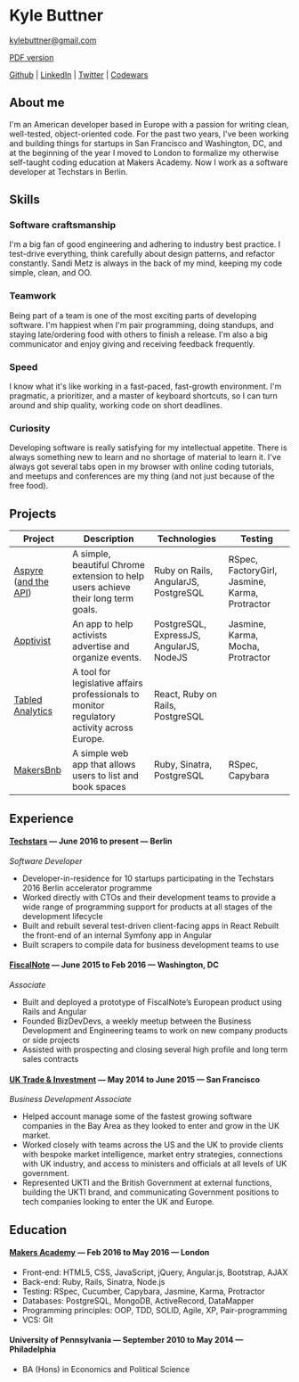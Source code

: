 # Kyle Buttner
[kylebuttner@gmail.com](mailto:kylebuttner@gmail.com)

[PDF version](https://github.com/kylebuttner/CV/raw/master/resume.pdf)

[Github](https://www.github.com/kylebuttner) |
[LinkedIn](https://uk.linkedin.com/in/kylebuttner) | [Twitter](https://twitter.com/kylebuttner) | [Codewars](http://www.codewars.com/users/kylebuttner)

## About me
I'm an American developer based in Europe with a passion for writing clean, well-tested, object-oriented code. For the past two years, I've been working and building things for startups in San Francisco and Washington, DC, and at the beginning of the year I moved to London to formalize my otherwise self-taught coding education at Makers Academy. Now I work as a software developer at Techstars in Berlin.

## Skills
### Software craftsmanship
I'm a big fan of good engineering and adhering to industry best practice. I test-drive everything, think carefully about design patterns, and refactor constantly. Sandi Metz is always in the back of my mind, keeping my code simple, clean, and OO.
### Teamwork
Being part of a team is one of the most exciting parts of developing software. I'm happiest when I'm pair programming, doing standups, and staying late/ordering food with others to finish a release. I'm also a big communicator and enjoy giving and receiving feedback frequently.
### Speed
I know what it's like working in a fast-paced, fast-growth environment. I'm pragmatic, a prioritizer, and a master of keyboard shortcuts, so I can turn around and ship quality, working code on short deadlines.
### Curiosity
Developing software is really satisfying for my intellectual appetite. There is always something new to learn and no shortage of material to learn it. I've always got several tabs open in my browser with online coding tutorials, and meetups and conferences are my thing (and not just because of the free food).

## Projects
Project | Description | Technologies | Testing
--- | --- | --- | ---
[Aspyre](https://github.com/kylebuttner/aspyre) ([and the API](https://github.com/kylebuttner/aspyre-api))| A simple, beautiful Chrome extension to help users achieve their long term goals. | Ruby on Rails, AngularJS, PostgreSQL | RSpec, FactoryGirl, Jasmine, Karma, Protractor
[Apptivist](https://github.com/eripheebs/apptivist) | An app to help activists advertise and organize events. | PostgreSQL, ExpressJS, AngularJS, NodeJS | Jasmine, Karma, Mocha, Protractor
[Tabled Analytics](https://tbld.herokuapp.com/) | A tool for legislative affairs professionals to monitor regulatory activity across Europe. | React, Ruby on Rails, PostgreSQL
[MakersBnb](https://github.com/lorenzoturrino/makers_bnb) | A simple web app that allows users to list and book spaces | Ruby, Sinatra, PostgreSQL | RSpec, Capybara

## Experience

#### [Techstars](http://www.techstars.com/) — June 2016 to present — Berlin
*Software Developer*

* Developer-in-residence for 10 startups participating in the Techstars 2016 Berlin accelerator programme
* Worked directly with CTOs and their development teams to provide a wide range of programming support for products at all stages of the development lifecycle
* Built and rebuilt several test-driven client-facing apps in React Rebuilt the front-end of an internal Symfony app in Angular
* Built scrapers to compile data for business development teams to use

#### [FiscalNote](https://www.fiscalnote.com/) — June 2015 to Feb 2016 — Washington, DC
*Associate*
* Built and deployed a prototype of FiscalNote’s European product using Rails and Angular
* Founded BizDevDevs, a weekly meetup between the Business Development and Engineering teams to work on new company products or side projects
* Assisted with prospecting and closing several high profile and long term sales contracts

#### [UK Trade & Investment](https://www.gov.uk/government/organisations/uk-trade-investment) — May 2014 to June 2015 — San Francisco
*Business Development Associate*
* Helped account manage some of the fastest growing software companies in the Bay Area as they looked to enter and grow in the UK market.
* Worked closely with teams across the US and the UK to provide clients with bespoke market intelligence, market entry strategies, connections with UK industry, and access to ministers and officials at all levels of UK government.
* Represented UKTI and the British Government at external functions, building the UKTI brand, and communicating Government positions to tech companies looking to enter the UK and Europe.

## Education
#### [Makers Academy](http://www.makersacademy.com/) — Feb 2016 to May 2016 — London

* Front-end: HTML5, CSS, JavaScript, jQuery, Angular.js, Bootstrap, AJAX
* Back-end: Ruby, Rails, Sinatra, Node.js
* Testing: RSpec, Cucumber, Capybara, Jasmine, Karma, Protractor
* Databases: PostgreSQL, MongoDB, ActiveRecord, DataMapper
* Programming principles: OOP, TDD, SOLID, Agile, XP, Pair-programming
* VCS: Git

#### University of Pennsylvania — September 2010 to May 2014 — Philadelphia
* BA (Hons) in Economics and Political Science
